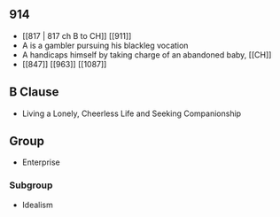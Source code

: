 ## 914
- [[817 | 817 ch B to CH]] [[911]] 
- A is a gambler pursuing his blackleg vocation
- A handicaps himself by taking charge of an abandoned baby, [[CH]]
- [[847]] [[963]] [[1087]] 

## B Clause
- Living a Lonely, Cheerless Life and Seeking Companionship

## Group
- Enterprise

### Subgroup
- Idealism


